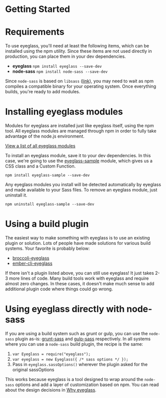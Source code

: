 # Getting Started

# Requirements
To use eyeglass, you'll need at least the following items, which can be installed using the npm utility. Since these items are not used directly in production, you can place them in your dev dependencies.

* **eyeglass** `npm install eyeglass --save-dev`
* **node-sass** `npm install node-sass --save-dev`

Since `node-sass` is based on `libsass` ([link](https://github.com/sass/libsass)), you may need to wait as npm compiles a compatible binary for your operating system. Once everything builds, you're ready to add modules.

# Installing eyeglass modules
Modules for eyeglass are installed just like eyeglass itself, using the npm tool. All eyeglass modules are managed through npm in order to fully take advantage of the node.js environment.

[View a list of all eyeglass modules](https://www.npmjs.com/browse/keyword/eyeglass-module)

To install an eyeglass module, save it to your dev dependencies. In this case, we're going to use the [eyeglass-sample](https://github.com/sass-eyeglass/eyeglass-sample) module, which gives us a CSS class and a Custom Function.

```
npm install eyeglass-sample --save-dev
```

Any eyeglass modules you install will be detected automatically by eyeglass and made available to your Sass files. To remove an eyeglass module, just uninstall it.

```
npm uninstall eyeglass-sample --save-dev
```

# Using a build plugin
The easiest way to make something with eyeglass is to use an existing plugin or solution. Lots of people have made solutions for various build systems. Your favorite is probably below:

* [broccoli-eyeglass](https://github.com/sass-eyeglass/broccoli-eyeglass)
* [ember-cli-eyeglass](https://github.com/sass-eyeglass/ember-cli-eyeglass)

If there isn't a plugin listed above, you can still use eyeglass! It just takes 2-3 more lines of code. Many build tools work with eyeglass and require almost zero changes. In these cases, it doesn't make much sense to add additional plugin code where things could go wrong.

# Using eyeglass directly with node-sass
If you are using a build system such as grunt or gulp, you can use the `node-sass` plugin as-is: [grunt-sass](https://github.com/sindresorhus/grunt-sass) and [gulp-sass](https://www.npmjs.com/package/gulp-sass) respectively. In all systems where you can use a `node-sass` build plugin, the recipe is the same:

1. `var Eyeglass = require("eyeglass");`
2. `var eyeglass = new Eyeglass({ /* sass options */ });`
3. Pass in `eyeglass.sassOptions()` wherever the plugin asked for the original sassOptions

This works because eyeglass is a tool designed to wrap around the `node-sass` options and add a layer of customization based on npm. You can read about the design decisions in [Why eyeglass](../why_eyeglass.md).

